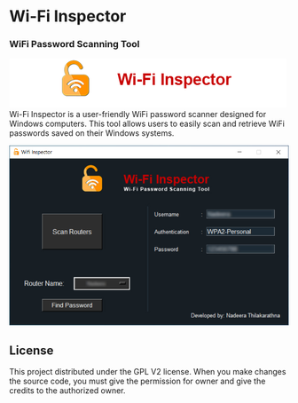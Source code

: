 # Wi-Fi Inspector
### **WiFi Password Scanning Tool**
![](data/head.png)
Wi-Fi Inspector is a user-friendly WiFi password scanner designed for Windows computers. This tool allows users to easily scan and retrieve WiFi passwords saved on their Windows systems.

![](screenshots/interface.jpg)

## License <a id="license"></a>
This project distributed under the GPL V2 license. When you make changes the source code, you must give the permission for owner and give the credits to the authorized owner.
